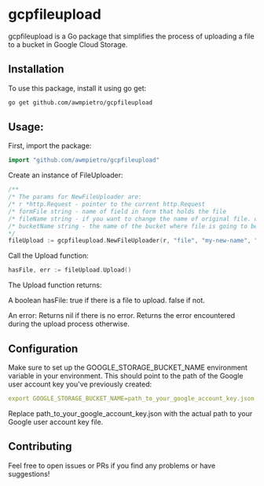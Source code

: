 # gcpfileupload

gcpfileupload is a Go package that simplifies the process of uploading a file to a bucket in Google Cloud Storage.

## Installation

To use this package, install it using go get:

```bash
go get github.com/awmpietro/gcpfileupload
```

## Usage:

First, import the package:

```go
import "github.com/awmpietro/gcpfileupload"
```

Create an instance of FileUploader:

```go
/**
/* The params for NewFileUploader are:
/* r *http.Request - pointer to the current http.Request
/* formFile string - name of field in form that holds the file
/* fileName string - if you want to change the name of original file. default is original name.
/* bucketName string - the name of the bucket where file is going to be store in Google Cloud Storage
*/
fileUpload := gcpfileupload.NewFileUploader(r, "file", "my-new-name", "my-bucket")
```

Call the Upload function:

```go
hasFile, err := fileUpload.Upload()
```

The Upload function returns:

A boolean hasFile: true if there is a file to upload.
false if not.

An error:
Returns nil if there is no error.
Returns the error encountered during the upload process otherwise.

## Configuration

Make sure to set up the GOOGLE_STORAGE_BUCKET_NAME environment variable in your environment. This should point to the path of the Google user account key you've previously created:

```yaml
export GOOGLE_STORAGE_BUCKET_NAME=path_to_your_google_account_key.json
```

Replace path_to_your_google_account_key.json with the actual path to your Google user account key file.

## Contributing

Feel free to open issues or PRs if you find any problems or have suggestions!
